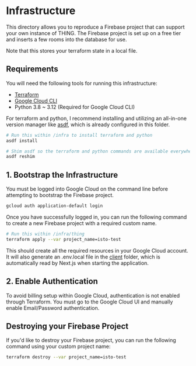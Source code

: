 # Infrastructure

This directory allows you to reproduce a Firebase project that can support your own instance of THING. The Firebase project is set up on a free tier and inserts a few rooms into the database for use.

Note that this stores your terraform state in a local file.

## Requirements

You will need the following tools for running this infrastructure:

- [Terraform](https://developer.hashicorp.com/terraform/install)
- [Google Cloud CLI](https://cloud.google.com/sdk/docs/install)
- Python 3.8 ~ 3.12 (Required for Google Cloud CLI)

For terraform and python, I recommend installing and utilizing an all-in-one version manager like [asdf](https://asdf-vm.com/), which is already configured in this folder.

```sh
# Run this within /infra to install terraform and python
asdf install

# Shim asdf so the terraform and python commands are available everywhere
asdf reshim
```

## 1. Bootstrap the Infrastructure

You must be logged into Google Cloud on the command line before attempting to bootstrap the Firebase project.

```sh
gcloud auth application-default login
```

Once you have successfully logged in, you can run the following command to create a new Firebase project with a required custom name.

```sh
# Run this within /infra/thing
terraform apply --var project_name=isto-test
```

This should create all the required resources in your Google Cloud account. It will also generate an .env.local file in the [client](/client) folder, which is automatically read by Next.js when starting the application.

## 2. Enable Authentication

To avoid billing setup within Google Cloud, authentication is not enabled through Terraform. You must go to the Google Cloud UI and manually enable Email/Password authentication.

## Destroying your Firebase Project

If you'd like to destroy your Firebase project, you can run the following command using your custom project name:

```sh
terraform destroy --var project_name=isto-test
```
